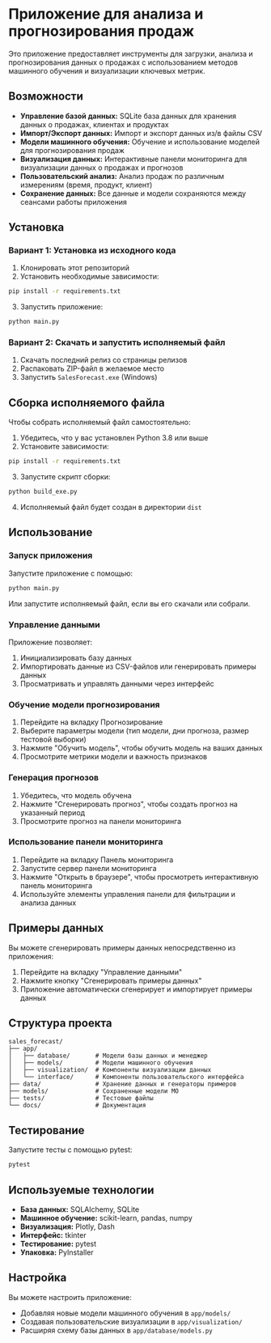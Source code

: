 # Приложение для анализа и прогнозирования продаж

Это приложение предоставляет инструменты для загрузки, анализа и прогнозирования данных о продажах с использованием методов машинного обучения и визуализации ключевых метрик.

## Возможности

- **Управление базой данных:** SQLite база данных для хранения данных о продажах, клиентах и продуктах
- **Импорт/Экспорт данных:** Импорт и экспорт данных из/в файлы CSV
- **Модели машинного обучения:** Обучение и использование моделей для прогнозирования продаж
- **Визуализация данных:** Интерактивные панели мониторинга для визуализации данных о продажах и прогнозов
- **Пользовательский анализ:** Анализ продаж по различным измерениям (время, продукт, клиент)
- **Сохранение данных:** Все данные и модели сохраняются между сеансами работы приложения

## Установка

### Вариант 1: Установка из исходного кода

1. Клонировать этот репозиторий
2. Установить необходимые зависимости:

```bash
pip install -r requirements.txt
```

3. Запустить приложение:

```bash
python main.py
```

### Вариант 2: Скачать и запустить исполняемый файл

1. Скачать последний релиз со страницы релизов
2. Распаковать ZIP-файл в желаемое место
3. Запустить `SalesForecast.exe` (Windows)

## Сборка исполняемого файла

Чтобы собрать исполняемый файл самостоятельно:

1. Убедитесь, что у вас установлен Python 3.8 или выше
2. Установите зависимости:

```bash
pip install -r requirements.txt
```

3. Запустите скрипт сборки:

```bash
python build_exe.py
```

4. Исполняемый файл будет создан в директории `dist`

## Использование

### Запуск приложения

Запустите приложение с помощью:

```bash
python main.py
```

Или запустите исполняемый файл, если вы его скачали или собрали.

### Управление данными

Приложение позволяет:

1. Инициализировать базу данных
2. Импортировать данные из CSV-файлов или генерировать примеры данных
3. Просматривать и управлять данными через интерфейс

### Обучение модели прогнозирования

1. Перейдите на вкладку Прогнозирование
2. Выберите параметры модели (тип модели, дни прогноза, размер тестовой выборки)
3. Нажмите "Обучить модель", чтобы обучить модель на ваших данных
4. Просмотрите метрики модели и важность признаков

### Генерация прогнозов

1. Убедитесь, что модель обучена
2. Нажмите "Сгенерировать прогноз", чтобы создать прогноз на указанный период
3. Просмотрите прогноз на панели мониторинга

### Использование панели мониторинга

1. Перейдите на вкладку Панель мониторинга
2. Запустите сервер панели мониторинга
3. Нажмите "Открыть в браузере", чтобы просмотреть интерактивную панель мониторинга
4. Используйте элементы управления панели для фильтрации и анализа данных

## Примеры данных

Вы можете сгенерировать примеры данных непосредственно из приложения:

1. Перейдите на вкладку "Управление данными"
2. Нажмите кнопку "Сгенерировать примеры данных"
3. Приложение автоматически сгенерирует и импортирует примеры данных

## Структура проекта

```
sales_forecast/
├── app/
│   ├── database/       # Модели базы данных и менеджер
│   ├── models/         # Модели машинного обучения
│   ├── visualization/  # Компоненты визуализации данных
│   └── interface/      # Компоненты пользовательского интерфейса
├── data/               # Хранение данных и генераторы примеров
├── models/             # Сохраненные модели МО
├── tests/              # Тестовые файлы
└── docs/               # Документация
```

## Тестирование

Запустите тесты с помощью pytest:

```bash
pytest
```

## Используемые технологии

- **База данных:** SQLAlchemy, SQLite
- **Машинное обучение:** scikit-learn, pandas, numpy
- **Визуализация:** Plotly, Dash
- **Интерфейс:** tkinter
- **Тестирование:** pytest
- **Упаковка:** PyInstaller

## Настройка

Вы можете настроить приложение:

- Добавляя новые модели машинного обучения в `app/models/`
- Создавая пользовательские визуализации в `app/visualization/`
- Расширяя схему базы данных в `app/database/models.py`